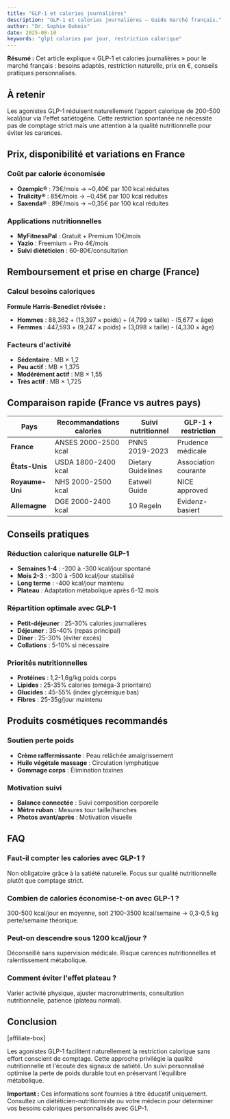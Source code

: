 ```yaml
---
title: "GLP-1 et calories journalières"
description: "GLP-1 et calories journalières — Guide marché français."
author: "Dr. Sophie Dubois"
date: 2025-08-10
keywords: "glp1 calories par jour, restriction calorique"
---
```


**Résumé :** Cet article explique « GLP-1 et calories journalières » pour le marché français : besoins adaptés, restriction naturelle, prix en €, conseils pratiques personnalisés.

## À retenir

Les agonistes GLP-1 réduisent naturellement l'apport calorique de 200-500 kcal/jour via l'effet satiétogène. Cette restriction spontanée ne nécessite pas de comptage strict mais une attention à la qualité nutritionnelle pour éviter les carences.

## Prix, disponibilité et variations en France

### Coût par calorie économisée
- **Ozempic®** : 73€/mois → ~0,40€ par 100 kcal réduites
- **Trulicity®** : 85€/mois → ~0,45€ par 100 kcal réduites  
- **Saxenda®** : 89€/mois → ~0,35€ par 100 kcal réduites

### Applications nutritionnelles
- **MyFitnessPal** : Gratuit + Premium 10€/mois
- **Yazio** : Freemium + Pro 4€/mois
- **Suivi diététicien** : 60-80€/consultation

## Remboursement et prise en charge (France)

### Calcul besoins caloriques
**Formule Harris-Benedict révisée :**
- **Hommes** : 88,362 + (13,397 × poids) + (4,799 × taille) - (5,677 × âge)
- **Femmes** : 447,593 + (9,247 × poids) + (3,098 × taille) - (4,330 × âge)

### Facteurs d'activité
- **Sédentaire** : MB × 1,2
- **Peu actif** : MB × 1,375  
- **Modérément actif** : MB × 1,55
- **Très actif** : MB × 1,725

## Comparaison rapide (France vs autres pays)

| Pays | Recommandations calories | Suivi nutritionnel | GLP-1 + restriction |
|------|-------------------------|-------------------|---------------------|
| **France** | ANSES 2000-2500 kcal | PNNS 2019-2023 | Prudence médicale |
| **États-Unis** | USDA 1800-2400 kcal | Dietary Guidelines | Association courante |
| **Royaume-Uni** | NHS 2000-2500 kcal | Eatwell Guide | NICE approved |
| **Allemagne** | DGE 2000-2400 kcal | 10 Regeln | Evidenz-basiert |

## Conseils pratiques

### Réduction calorique naturelle GLP-1
- **Semaines 1-4** : -200 à -300 kcal/jour spontané
- **Mois 2-3** : -300 à -500 kcal/jour stabilisé
- **Long terme** : -400 kcal/jour maintenu
- **Plateau** : Adaptation métabolique après 6-12 mois

### Répartition optimale avec GLP-1
- **Petit-déjeuner** : 25-30% calories journalières
- **Déjeuner** : 35-40% (repas principal)
- **Dîner** : 25-30% (éviter excès)
- **Collations** : 5-10% si nécessaire

### Priorités nutritionnelles
- **Protéines** : 1,2-1,6g/kg poids corps
- **Lipides** : 25-35% calories (oméga-3 prioritaire)
- **Glucides** : 45-55% (index glycémique bas)
- **Fibres** : 25-35g/jour maintenu

## Produits cosmétiques recommandés

### Soutien perte poids
- **Crème raffermissante** : Peau relâchée amaigrissement
- **Huile végétale massage** : Circulation lymphatique
- **Gommage corps** : Élimination toxines

### Motivation suivi
- **Balance connectée** : Suivi composition corporelle
- **Mètre ruban** : Mesures tour taille/hanches
- **Photos avant/après** : Motivation visuelle

## FAQ

### Faut-il compter les calories avec GLP-1 ?
Non obligatoire grâce à la satiété naturelle. Focus sur qualité nutritionnelle plutôt que comptage strict.

### Combien de calories économise-t-on avec GLP-1 ?
300-500 kcal/jour en moyenne, soit 2100-3500 kcal/semaine → 0,3-0,5 kg perte/semaine théorique.

### Peut-on descendre sous 1200 kcal/jour ?
Déconseillé sans supervision médicale. Risque carences nutritionnelles et ralentissement métabolique.

### Comment éviter l'effet plateau ?
Varier activité physique, ajuster macronutriments, consultation nutritionnelle, patience (plateau normal).

## Conclusion

[affiliate-box]

Les agonistes GLP-1 facilitent naturellement la restriction calorique sans effort conscient de comptage. Cette approche privilégie la qualité nutritionnelle et l'écoute des signaux de satiété. Un suivi personnalisé optimise la perte de poids durable tout en préservant l'équilibre métabolique.

**Important :** Ces informations sont fournies à titre éducatif uniquement. Consultez un diététicien-nutritionniste ou votre médecin pour déterminer vos besoins caloriques personnalisés avec GLP-1.
